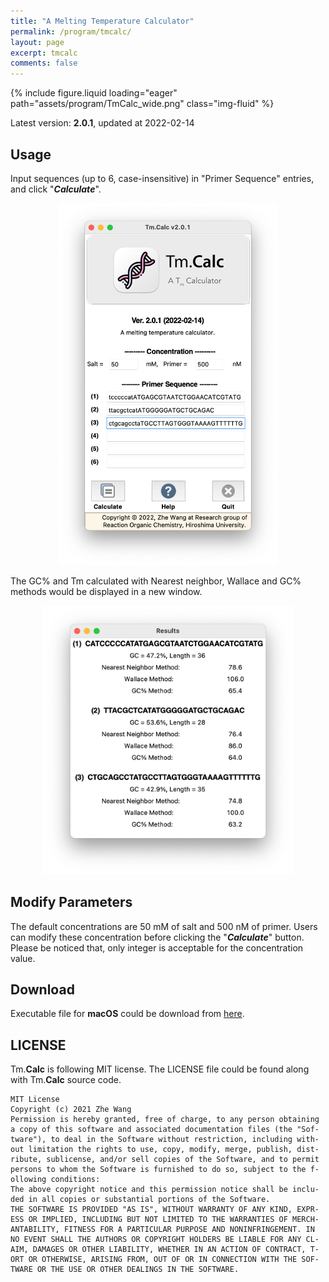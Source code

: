 ```yaml
---
title: "A Melting Temperature Calculator"
permalink: /program/tmcalc/
layout: page
excerpt: tmcalc
comments: false
---
```


<div class="col-sm mt-3 mt-md-0">
    {% include figure.liquid loading="eager" path="assets/program/TmCalc_wide.png" class="img-fluid" %}
</div>

Latest version: **2.0.1**, updated at 2022-02-14

## Usage

Input sequences (up to 6, case-insensitive) in "Primer Sequence" entries, and click "***Calculate***".

<p align="center">
<img alt="tmcalc_win" src="/assets/tmcalc/fig_1.png" style="width:350px;">
</p>

The GC% and Tm calculated with Nearest neighbor, Wallace and GC% methods would be displayed in a new window.

<p align="center">
<img alt="tmcalc_win2" src="/assets/tmcalc/fig_2.png" style="width:400px;">
</p>

## Modify Parameters

The default concentrations are 50 mM of salt and 500 nM of primer. 
Users can modify these concentration before clicking the "***Calculate***" button. Please be noticed that, only integer is acceptable for the concentration value.

## Download

Executable file for **macOS** could be download from [here](https://drive.google.com/file/d/14MBRUfdAMYCcZtkc0fBSxzseqQtLCHv9/view?usp=sharing).

## LICENSE
Tm.**Calc** is following MIT license. The LICENSE file could be found along with Tm.**Calc** source code.

```
MIT License
Copyright (c) 2021 Zhe Wang
Permission is hereby granted, free of charge, to any person obtaining 
a copy of this software and associated documentation files (the "Sof-
tware"), to deal in the Software without restriction, including with-
out limitation the rights to use, copy, modify, merge, publish, dist-
ribute, sublicense, and/or sell copies of the Software, and to permit
persons to whom the Software is furnished to do so, subject to the f-
ollowing conditions:
The above copyright notice and this permission notice shall be inclu-
ded in all copies or substantial portions of the Software.
THE SOFTWARE IS PROVIDED "AS IS", WITHOUT WARRANTY OF ANY KIND, EXPR-
ESS OR IMPLIED, INCLUDING BUT NOT LIMITED TO THE WARRANTIES OF MERCH-
ANTABILITY, FITNESS FOR A PARTICULAR PURPOSE AND NONINFRINGEMENT. IN
NO EVENT SHALL THE AUTHORS OR COPYRIGHT HOLDERS BE LIABLE FOR ANY CL-
AIM, DAMAGES OR OTHER LIABILITY, WHETHER IN AN ACTION OF CONTRACT, T-
ORT OR OTHERWISE, ARISING FROM, OUT OF OR IN CONNECTION WITH THE SOF-
TWARE OR THE USE OR OTHER DEALINGS IN THE SOFTWARE.
```
